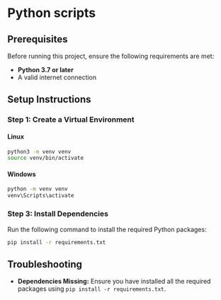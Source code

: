 # Python scripts

## Prerequisites

Before running this project, ensure the following requirements are met:

- **Python 3.7 or later**
- A valid internet connection

## Setup Instructions

### Step 1: Create a Virtual Environment

#### Linux

```bash
python3 -m venv venv
source venv/bin/activate
```

#### Windows

```cmd
python -m venv venv
venv\Scripts\activate
```

### Step 3: Install Dependencies

Run the following command to install the required Python packages:

```bash
pip install -r requirements.txt
```

## Troubleshooting

- **Dependencies Missing:** Ensure you have installed all the required packages using `pip install -r requirements.txt`.
